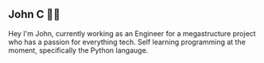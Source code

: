 ## John C :man_student:

Hey I'm John, currently working as an Engineer for a megastructure project who has a passion for everything tech. Self learning programming at the moment, specifically the Python langauge. 
